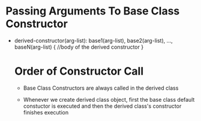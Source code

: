 # Passing Arguments To Base Class Constructor

- derived-constructor(arg-list): base1(arg-list), base2(arg-list), ..., baseN(arg-list)
  {
    //body of the derived constructor
  }


  # Order of Constructor Call

  - Base Class Constructors are always called in the derived class

  - Whenever we create derived class object, 
    first the base class default constuctor is executed and then the derived class's constructor finishes execution